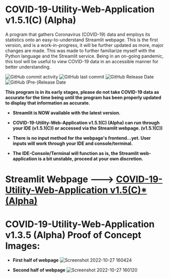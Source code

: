 # COVID-19-Utility-Web-Application v1.5.1(C) (Alpha) 
A program that gathers Coronavirus (COVID-19) data and employs its statistics onto an easy-to-understand Streamlit webpage. This is the first version, and is a work-in-progress, it will be further updated as more, major changes are made. This was made to further familiarize myself with the Python language and the Streamlit service. Being in an on-going pandemic, this tool will be useful to view COVID-19 data in an accessible manner for better understanding. 

![GitHub commit activity](https://img.shields.io/github/commit-activity/y/ariankharazmi/COVID-19-Utility-Web-Application) ![GitHub last commit](https://img.shields.io/github/last-commit/ariankharazmi/COVID-19-Utility-Web-Application) ![GitHub Release Date](https://img.shields.io/github/release-date/ariankharazmi/covid-19-utility-web-application) ![GitHub (Pre-)Release Date](https://img.shields.io/github/release-date-pre/ariankharazmi/covid-19-utility-web-application)


**This program is in its early stages, please do not take COVID-19 data as accurate for the time being until the program has been properly updated to display that information as accurate.**

- **Streamlit is NOW available with the latest version.**

- **COVID-19-Utility-Web-Application v1.5.1(C) (Alpha) can run through your IDE (v1.5.1(C)) or accessed via the Streamlit webpage. (v1.5.1(C))**

- **There is no input method for the webpage's frontend...yet. User inputs will work through your IDE and console/terminal.**

- **The IDE-Console/Terminal will function as is, the Streamlit web-application is a bit unstable, proceed at your own discretion.**

# Streamlit Webpage ---> [COVID-19-Utility-Web-Application v1.5(C)* (Alpha)](https://ariankharazmi-covid-19-utility-web-application-main-xlxt4l.streamlit.app/)



# COVID-19-Utility-Web-Application v1.3.5 (Alpha) Proof of Concept Images:
- **First half of webpage**
![Screenshot 2022-10-27 160424](https://user-images.githubusercontent.com/100003892/198387368-8c38dc5b-ece8-432b-b58f-97ce1d8b8233.png)

- **Second half of webpage**
![Screenshot 2022-10-27 160120](https://user-images.githubusercontent.com/100003892/198386869-5601e548-ad80-41c4-9b23-604689084660.png)
